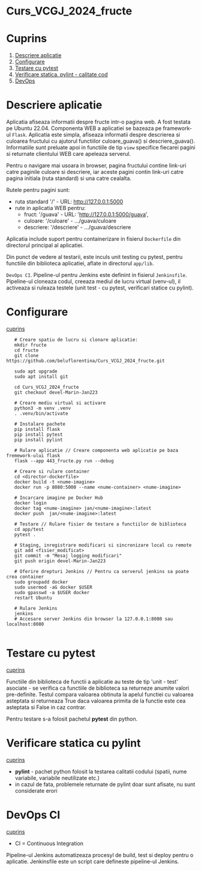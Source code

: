 # Curs_VCGJ_2024_fructe

# Cuprins

1. [Descriere aplicatie](#descriere-aplicatie)
1. [Configurare](#configurare)
1. [Testare cu pytest](#testare-cu-pytest)
1. [Verificare statica. pylint - calitate cod](#verificare-statica-cu-pylint)
1. [DevOps](#devops-ci)

   

# Descriere aplicatie

Aplicatia afiseaza informatii despre fructe intr-o pagina web. A fost testata pe Ubuntu 22.04.
Componenta WEB a aplicatiei se bazeaza pe framework-ul `Flask`.
Aplicatia este simpla, afiseaza informatii despre descrierea si culoarea fructului cu ajutorul functiilor culoare_guava() si descriere_guava().
Informatiile sunt preluate apoi in functiile de tip `view` specifice fiecarei pagini si returnate clientului WEB care apeleaza serverul.

Pentru o navigare mai usoara in browser, pagina fructului contine link-uri catre paginile culoare si descriere, iar aceste pagini contin link-uri catre pagina initiala (ruta standard) si una catre cealalta.

Rutele pentru pagini sunt:
 * ruta standard '/' - URL: http://127.0.0.1:5000
 * rute in aplicatia WEB pentru:
   * fruct:     '/guava' - URL: 'http://127.0.0.1:5000/guava',
   * culoare:   '/culoare' -                        .../guava/culoare
   * descriere: '/descriere' -                      .../guava/descriere

Aplicatia include suport pentru containerizare in fisierul `Dockerfile` din directorul principal al aplicatiei.

Din punct de vedere al testarii, este inculs unit testing cu pytest, pentru functiile din biblioteca aplicatiei, aflate in directorul `app/lib`.

`DevOps CI`.
Pipeline-ul pentru Jenkins este definint in fisierul `Jenkinsfile`.
Pipeline-ul cloneaza codul, creeaza mediul de lucru virtual (venv-ul), il activeaza si ruleaza testele (unit test - cu pytest, verificari statice cu pylint).


# Configurare
[cuprins](#cuprins)


```text 
   # Creare spatiu de lucru si clonare aplicatie:   
   mkdir fructe
   cd fructe
   git clone https://github.com/beluflorentina/Curs_VCGJ_2024_fructe.git

   sudo apt upgrade
   sudo apt install git

   cd Curs_VCGJ_2024_fructe
   git checkout devel-Marin-Jan223
   
   # Creare mediu virtual si activare
   python3 -m venv .venv
   . .venv/bin/activate
   
   # Instalare pachete
   pip install flask
   pip install pytest
   pip install pylint
   
   # Rulare aplicatie // Creare componenta web aplicatie pe baza fremework-ului flask
   flask --app 443_fructe.py run --debug

   # Creare si rulare container
   cd <director-dockerfile>
   docker build -t <nume-imagine>
   docker run -p 8080:5000 --name <nume-container> <nume-imagine>
   
   # Incarcare imagine pe Docker Hub
   docker login
   docker tag <nume-imagine> jan/<nume-imagine>:latest
   docker push 	jan/<nume-imagine>:latest
   
   # Testare // Rulare fisier de testare a functiilor de biblioteca
   cd app/test
   pytest .
   
   # Staging, inregistrare modificari si sincronizare local cu remote
   git add <fisier_modificat>
   git commit -m "Mesaj logging modificari"
   git push origin devel-Marin-Jan223
   
   # Oferire drepturi Jenkins // Pentru ca serverul jenkins sa poate crea container
   sudo groupadd docker
   sudo usermod -aG docker $USER
   sudo gpasswd -a $USER docker
   restart Ubuntu
   
   # Rulare Jenkins
   jenkins
   # Accesare server Jenkins din browser la 127.0.0.1:8080 sau localhost:8080
   
```


# Testare cu pytest
[cuprins](#cuprins)

Functiile din biblioteca de functii a aplicatie au teste de tip 'unit - test' asociate - se verifica ca functiile de biblioteca sa returneze anumite valori pre-definite.
Testul compara valoarea obtinuta la apelul functiei cu valoarea asteptata si returneaza True daca valoarea primita de la functie este cea asteptata si False in caz contrar.

Pentru testare s-a folosit pachetul **pytest** din python. 



# Verificare statica cu pylint
[cuprins](#cuprins)

- **pylint** - pachet python folosit la testarea calitatii codului (spatii, nume variabile, variabile neutilizate etc.)
- in cazul de fata, problemele returnate de pylint doar sunt afisate, nu sunt considerate erori



# DevOps CI
[cuprins](#cuprins)
- CI = Continuous Integration

Pipeline-ul Jenkins automatizeaza procesyl de build, test si deploy pentru o aplicatie. Jenkinsfile este un script care defineste pipeline-ul Jenkins.
